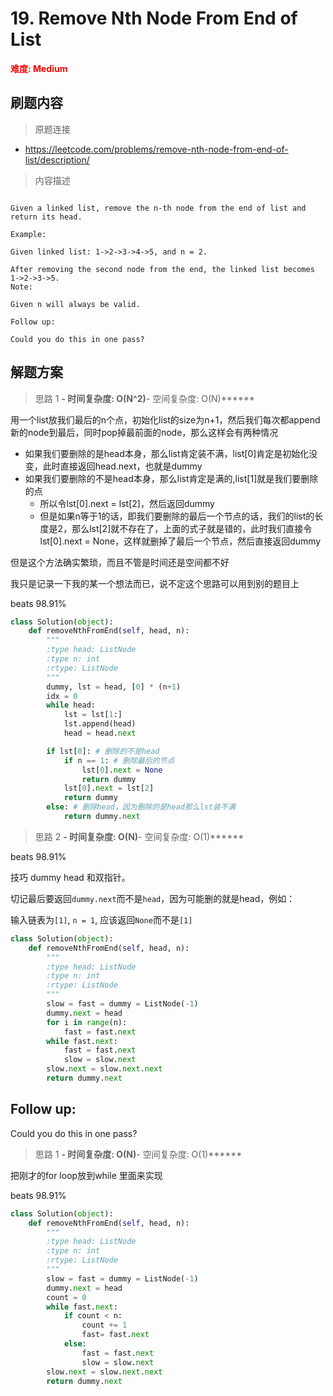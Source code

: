 # 19. Remove Nth Node From End of List

**<font color=red>难度: Medium</font>**

## 刷题内容

> 原题连接

* https://leetcode.com/problems/remove-nth-node-from-end-of-list/description/

> 内容描述

```

Given a linked list, remove the n-th node from the end of list and return its head.

Example:

Given linked list: 1->2->3->4->5, and n = 2.

After removing the second node from the end, the linked list becomes 1->2->3->5.
Note:

Given n will always be valid.

Follow up:

Could you do this in one pass?
```

## 解题方案

> 思路 1
******- 时间复杂度: O(N^2)******- 空间复杂度: O(N)******

用一个list放我们最后的n个点，初始化list的size为n+1，然后我们每次都append新的node到最后，同时pop掉最前面的node，那么这样会有两种情况

- 如果我们要删除的是head本身，那么list肯定装不满，list[0]肯定是初始化没变，此时直接返回head.next，也就是dummy
- 如果我们要删除的不是head本身，那么list肯定是满的,list[1]就是我们要删除的点
    - 所以令lst[0].next = lst[2]，然后返回dummy
    - 但是如果n等于1的话，即我们要删除的最后一个节点的话，我们的list的长度是2，那么lst[2]就不存在了，上面的式子就是错的，此时我们直接令lst[0].next = None，这样就删掉了最后一个节点，然后直接返回dummy
    
但是这个方法确实繁琐，而且不管是时间还是空间都不好

我只是记录一下我的某一个想法而已，说不定这个思路可以用到别的题目上

beats 98.91%

```python
class Solution(object):
    def removeNthFromEnd(self, head, n):
        """
        :type head: ListNode
        :type n: int
        :rtype: ListNode
        """
        dummy, lst = head, [0] * (n+1)
        idx = 0
        while head:
            lst = lst[1:]
            lst.append(head)
            head = head.next

        if lst[0]: # 删除的不是head
            if n == 1: # 删除最后的节点
                lst[0].next = None
                return dummy
            lst[0].next = lst[2]
            return dummy
        else: # 删除head，因为删除的是head那么lst装不满
            return dummy.next
```



> 思路 2
******- 时间复杂度: O(N)******- 空间复杂度: O(1)******

beats 98.91%

技巧 dummy head 和双指针。

切记最后要返回```dummy.next```而不是```head```，因为可能删的就是head，例如：

输入链表为```[1]```, ```n = 1```, 应该返回```None```而不是```[1]```

```python
class Solution(object):
    def removeNthFromEnd(self, head, n):
        """
        :type head: ListNode
        :type n: int
        :rtype: ListNode
        """
        slow = fast = dummy = ListNode(-1)
        dummy.next = head
        for i in range(n):
            fast = fast.next
        while fast.next:
            fast = fast.next
            slow = slow.next
        slow.next = slow.next.next
        return dummy.next            
```

## Follow up:

Could you do this in one pass?

> 思路 1
******- 时间复杂度: O(N)******- 空间复杂度: O(1)******

把刚才的for loop放到while 里面来实现

beats 98.91%

```python
class Solution(object):
    def removeNthFromEnd(self, head, n):
        """
        :type head: ListNode
        :type n: int
        :rtype: ListNode
        """
        slow = fast = dummy = ListNode(-1)
        dummy.next = head
        count = 0
        while fast.next:
            if count < n:
                count += 1
                fast= fast.next
            else:
                fast = fast.next
                slow = slow.next
        slow.next = slow.next.next
        return dummy.next
```































